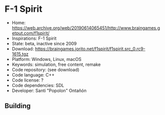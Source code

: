 # F-1 Spirit

- Home: https://web.archive.org/web/20190614065451/http://www.braingames.getput.com/f1spirit/
- Inspirations: F-1 Spirit
- State: beta, inactive since 2009
- Download: https://braingames.jorito.net/f1spirit/f1spirit.src_0.rc9-1615.tgz
- Platform: Windows, Linux, macOS
- Keywords: simulation, free content, remake
- Code repository: (see download)
- Code language: C++
- Code license: ?
- Code dependencies: SDL
- Developer: Santi "Popolon" Ontañón

## Building

